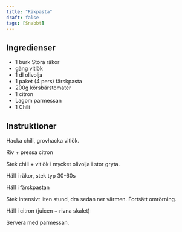 ```yaml
---
title: "Räkpasta"
draft: false
tags: [Snabbt]
---
```

## Ingredienser
- 1 burk Stora räkor
- gäng vitlök
- 1 dl olivolja
- 1 paket (4 pers) färskpasta
- 200g körsbärstomater
- 1 citron
- Lagom parmessan
- 1 Chili

## Instruktioner
Hacka chili, grovhacka vitlök.

Riv + pressa citron

Stek chili + vitlök i mycket olivolja i stor gryta.

Häll i räkor, stek typ 30-60s

Häll i färskpastan

Stek intensivt liten stund, dra sedan ner värmen. Fortsätt omrörning.

Häll i citron (juicen + rivna skalet)

Servera med parmessan.

